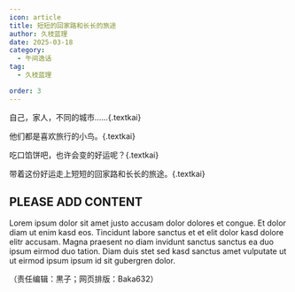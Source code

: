 ```yaml
---
icon: article
title: 短短的回家路和长长的旅途
author: 久枝蓝理
date: 2025-03-18
category:
  - 午间逸话
tag:
  - 久枝蓝理

order: 3
---
```


自己，家人，不同的城市……{.textkai}

他们都是喜欢旅行的小鸟。{.textkai}

吃口馅饼吧，也许会变的好运呢？{.textkai}

带着这份好运走上短短的回家路和长长的旅途。{.textkai}

<!-- more -->

## PLEASE ADD CONTENT

Lorem ipsum dolor sit amet justo accusam dolor dolores et congue. Et dolor diam ut enim kasd eos. Tincidunt labore sanctus et et elit dolor kasd dolore elitr accusam. Magna praesent no diam invidunt sanctus sanctus ea duo ipsum eirmod duo tation. Diam duis stet sed kasd sanctus amet vulputate ut ut eirmod ipsum ipsum id sit gubergren dolor.<eod />

（责任编辑：黒子；网页排版：Baka632）

<FakeAds />